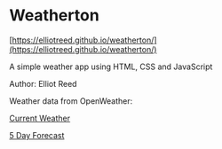 # Weatherton

[https://elliotreed.github.io/weatherton/](https://elliotreed.github.io/weatherton/)

A simple weather app using HTML, CSS and JavaScript

Author: Elliot Reed

Weather data from OpenWeather:

[Current Weather](https://openweathermap.org/current)

[5 Day Forecast](https://openweathermap.org/forecast5)
